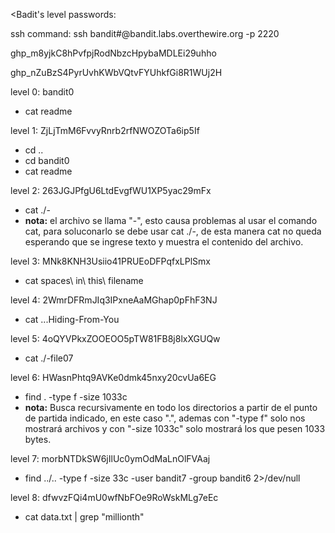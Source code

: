 <Badit's level passwords:

ssh command: ssh bandit#@bandit.labs.overthewire.org -p 2220

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

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

level 0: bandit0
- cat readme

level 1: ZjLjTmM6FvvyRnrb2rfNWOZOTa6ip5If
- cd ..
- cd bandit0
- cat readme

level 2: 263JGJPfgU6LtdEvgfWU1XP5yac29mFx
- cat ./- 
- **nota:** el archivo se llama "-", esto causa problemas al usar el comando cat, para soluconarlo se debe usar cat ./-, de esta manera cat no queda esperando que se ingrese texto y muestra el contenido del archivo.

level 3: MNk8KNH3Usiio41PRUEoDFPqfxLPlSmx
- cat spaces\ in\ this\ filename

level 4: 2WmrDFRmJIq3IPxneAaMGhap0pFhF3NJ
- cat ...Hiding-From-You

level 5: 4oQYVPkxZOOEOO5pTW81FB8j8lxXGUQw
- cat ./-file07

level 6: HWasnPhtq9AVKe0dmk45nxy20cvUa6EG
- find . -type f -size 1033c
- **nota:** Busca recursivamente en todo los directorios a partir de el punto de partida indicado, en este caso ".", ademas con "-type f" solo nos mostrará archivos y con "-size 1033c" solo mostrará los que pesen 1033 bytes.

level 7: morbNTDkSW6jIlUc0ymOdMaLnOlFVAaj
- find ../.. -type f -size 33c -user bandit7 -group bandit6 2>/dev/null

level 8: dfwvzFQi4mU0wfNbFOe9RoWskMLg7eEc
- cat data.txt | grep "millionth"
